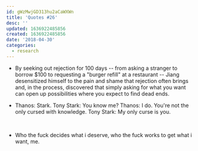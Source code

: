 ```yaml
---
id: gWzMwjGD313hu2aCaWXWn
title: 'Quotes #26'
desc: ''
updated: 1636922485856
created: 1636922485856
date: '2018-04-30'
categories:
  - research
---
```


- By seeking out rejection for 100 days -- from asking a stranger to borrow $100 to requesting a "burger refill" at a restaurant -- Jiang desensitized himself to the pain and shame that rejection often brings and, in the process, discovered that simply asking for what you want can open up possibilities where you expect to find dead ends.
- Thanos: Stark. Tony Stark: You know me? Thanos: I do. You're not the only cursed with knowledge. Tony Stark: My only curse is you.
    
     
- Who the fuck decides what i deserve, who the fuck works to get what i want, me.

